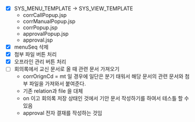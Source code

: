 - [x]  SYS_MENU_TEMPLATE → SYS_VIEW_TEMPLATE
    - corrCallPopup.jsp
    - corrManualPopup.jsp
    - corrPopup.jsp
    - approvalPopup.jsp
    - approval.jsp
- [x]  menuSeq 삭제
- [x]  첨부 파일 버튼 처리
- [x]  오프라인 관리 버튼 처리
- [ ]  회의록에서 교신 문서로 올 때 관련 문서 가져오기
    - corrOrignCd = mt 일 경우에 일단은 분기 태워서 해당 문서의 관련 문서와 첨부 파일을 가져와서 붙여준다.
    - 기존 relation과 file 을 대체
    - on 이고 회의록 저장 상태인 것에서 기안 문서 작성하기를 하여서 테스틀 할 수 있음
    - approval 전자 결재를 작성하는 것임
